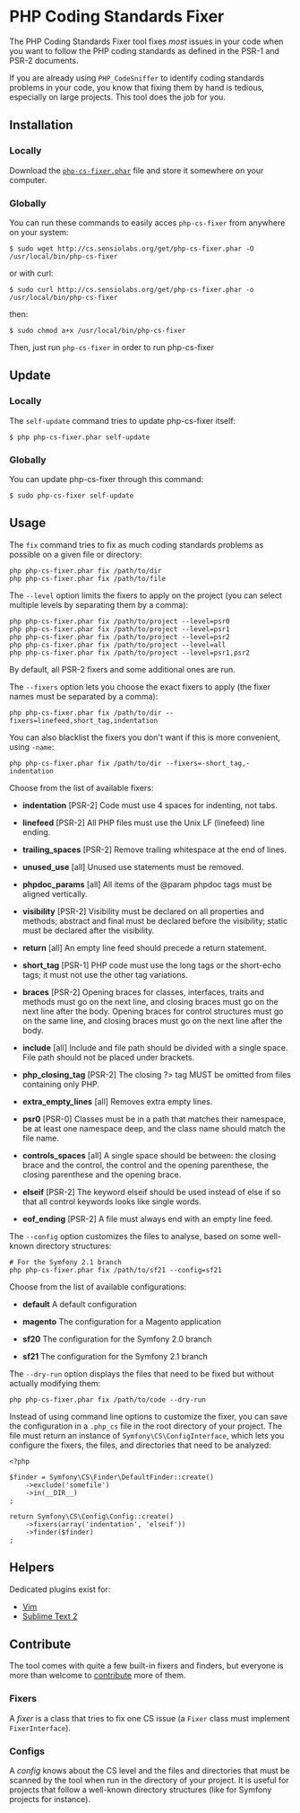 PHP Coding Standards Fixer
==========================

The PHP Coding Standards Fixer tool fixes *most* issues in your code when you
want to follow the PHP coding standards as defined in the PSR-1 and PSR-2
documents.

If you are already using `PHP_CodeSniffer` to identify coding standards
problems in your code, you know that fixing them by hand is tedious,
especially on large projects. This tool does the job for you.

Installation
------------

### Locally

Download the
[`php-cs-fixer.phar`](http://cs.sensiolabs.org/get/php-cs-fixer.phar) file and
store it somewhere on your computer.

### Globally

You can run these commands to easily acces `php-cs-fixer` from anywhere on your system:

    $ sudo wget http://cs.sensiolabs.org/get/php-cs-fixer.phar -O /usr/local/bin/php-cs-fixer

or with curl:

    $ sudo curl http://cs.sensiolabs.org/get/php-cs-fixer.phar -o /usr/local/bin/php-cs-fixer

then:

    $ sudo chmod a+x /usr/local/bin/php-cs-fixer

Then, just run `php-cs-fixer` in order to run php-cs-fixer

Update
------

### Locally

The `self-update` command tries to update php-cs-fixer itself:

    $ php php-cs-fixer.phar self-update

### Globally

You can update php-cs-fixer through this command:

    $ sudo php-cs-fixer self-update

Usage
-----

The `fix` command tries to fix as much coding standards
problems as possible on a given file or directory:

    php php-cs-fixer.phar fix /path/to/dir
    php php-cs-fixer.phar fix /path/to/file

The `--level` option limits the fixers to apply on the
project (you can select multiple levels by separating them by a comma):

    php php-cs-fixer.phar fix /path/to/project --level=psr0
    php php-cs-fixer.phar fix /path/to/project --level=psr1
    php php-cs-fixer.phar fix /path/to/project --level=psr2
    php php-cs-fixer.phar fix /path/to/project --level=all
    php php-cs-fixer.phar fix /path/to/project --level=psr1,psr2

By default, all PSR-2 fixers and some additional ones are run.

The `--fixers` option lets you choose the exact fixers to
apply (the fixer names must be separated by a comma):

    php php-cs-fixer.phar fix /path/to/dir --fixers=linefeed,short_tag,indentation

You can also blacklist the fixers you don't want if this is more convenient,
using `-name`:

    php php-cs-fixer.phar fix /path/to/dir --fixers=-short_tag,-indentation

Choose from the list of available fixers:

 * **indentation**       [PSR-2] Code must use 4 spaces for indenting, not tabs.

 * **linefeed**          [PSR-2] All PHP files must use the Unix LF (linefeed)
                     line ending.

 * **trailing_spaces**   [PSR-2] Remove trailing whitespace at the end of lines.

 * **unused_use**        [all] Unused use statements must be removed.

 * **phpdoc_params**     [all] All items of the @param phpdoc tags must be
                     aligned vertically.

 * **visibility**        [PSR-2] Visibility must be declared on all properties
                     and methods; abstract and final must be declared before
                     the visibility; static must be declared after the
                     visibility.

 * **return**            [all] An empty line feed should precede a return
                     statement.

 * **short_tag**         [PSR-1] PHP code must use the long <?php ?> tags or the
                     short-echo <?= ?> tags; it must not use the other tag
                     variations.

 * **braces**            [PSR-2] Opening braces for classes, interfaces, traits
                     and methods must go on the next line, and closing
                     braces must go on the next line after the body. Opening
                     braces for control structures must go on the same line,
                     and closing braces must go on the next line after the
                     body.

 * **include**           [all] Include and file path should be divided with a
                     single space. File path should not be placed under
                     brackets.

 * **php_closing_tag**   [PSR-2] The closing ?> tag MUST be omitted from files
                     containing only PHP.

 * **extra_empty_lines** [all] Removes extra empty lines.

 * **psr0**              [PSR-0] Classes must be in a path that matches their
                     namespace, be at least one namespace deep, and the
                     class name should match the file name.

 * **controls_spaces**   [all] A single space should be between: the closing
                     brace and the control, the control and the opening
                     parenthese, the closing parenthese and the opening
                     brace.

 * **elseif**            [PSR-2] The keyword elseif should be used instead of
                     else if so that all control keywords looks like single
                     words.

 * **eof_ending**        [PSR-2] A file must always end with an empty line feed.


The `--config` option customizes the files to analyse, based
on some well-known directory structures:

    # For the Symfony 2.1 branch
    php php-cs-fixer.phar fix /path/to/sf21 --config=sf21

Choose from the list of available configurations:

 * **default** A default configuration

 * **magento** The configuration for a Magento application

 * **sf20**    The configuration for the Symfony 2.0 branch

 * **sf21**    The configuration for the Symfony 2.1 branch

The `--dry-run` option displays the files that need to be
fixed but without actually modifying them:

    php php-cs-fixer.phar fix /path/to/code --dry-run

Instead of using command line options to customize the fixer, you can save the
configuration in a `.php_cs` file in the root directory of
your project. The file must return an instance of
`Symfony\CS\ConfigInterface`, which lets you configure the fixers, the files,
and directories that need to be analyzed:

    <?php

    $finder = Symfony\CS\Finder\DefaultFinder::create()
        ->exclude('somefile')
        ->in(__DIR__)
    ;

    return Symfony\CS\Config\Config::create()
        ->fixers(array('indentation', 'elseif'))
        ->finder($finder)
    ;

Helpers
-------

Dedicated plugins exist for:

* [Vim](https://github.com/stephpy/vim-php-cs-fixer)
* [Sublime Text 2](https://github.com/benmatselby/sublime-phpcs)

Contribute
----------

The tool comes with quite a few built-in fixers and finders, but everyone is
more than welcome to [contribute](https://github.com/fabpot/php-cs-fixer) more
of them.

### Fixers

A *fixer* is a class that tries to fix one CS issue (a `Fixer` class must
implement `FixerInterface`).

### Configs

A *config* knows about the CS level and the files and directories that must be
scanned by the tool when run in the directory of your project. It is useful
for projects that follow a well-known directory structures (like for Symfony
projects for instance).
